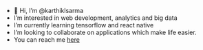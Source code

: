 - 👋 Hi, I’m @karthiklsarma
- I’m interested in web development, analytics and big data
- I’m currently learning tensorflow and react native
- I’m looking to collaborate on applications which make life easier.
- You can reach me [here](http://karthiksarma.me)
